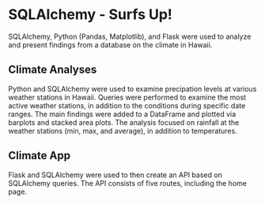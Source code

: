 # SQLAlchemy - Surfs Up!

SQLAlchemy, Python (Pandas, Matplotlib), and Flask were used to analyze and present findings from a database on the climate in Hawaii.  

## Climate Analyses

Python and SQLAlchemy were used to examine precipation levels at various weather stations in Hawaii. Queries were performed to examine the most active weather stations, in addition to the conditions during specific date ranges. The main findings were added to a DataFrame and plotted via barplots and stacked area plots. The analysis focused on rainfall at the weather stations (min, max, and average), in addition to temperatures.

## Climate App

Flask and SQLAlchemy were used to then create an API based on SQLAlchemy queries. The API consists of five routes, including the home page.
